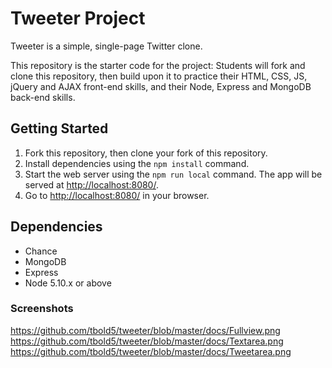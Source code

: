 # Tweeter Project

Tweeter is a simple, single-page Twitter clone.

This repository is the starter code for the project: Students will fork and clone this repository, then build upon it to practice their HTML, CSS, JS, jQuery and AJAX front-end skills, and their Node, Express and MongoDB back-end skills.

## Getting Started

1. Fork this repository, then clone your fork of this repository.
2. Install dependencies using the `npm install` command.
3. Start the web server using the `npm run local` command. The app will be served at <http://localhost:8080/>.
4. Go to <http://localhost:8080/> in your browser.

## Dependencies
- Chance
- MongoDB
- Express
- Node 5.10.x or above

### Screenshots
https://github.com/tbold5/tweeter/blob/master/docs/Fullview.png
https://github.com/tbold5/tweeter/blob/master/docs/Textarea.png
https://github.com/tbold5/tweeter/blob/master/docs/Tweetarea.png
